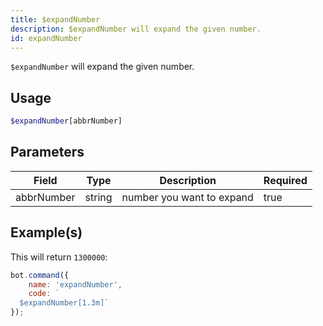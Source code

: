 ```yaml
---
title: $expandNumber
description: $expandNumber will expand the given number.
id: expandNumber
---
```


`$expandNumber` will expand the given number.

## Usage

```php
$expandNumber[abbrNumber]
```

## Parameters

| Field      | Type   | Description               | Required |
|------------|--------|---------------------------|----------|
| abbrNumber | string | number you want to expand | true     |

## Example(s)

This will return `1300000`:

```javascript
bot.command({
    name: 'expandNumber',
    code: `
  $expandNumber[1.3m]`
});
```
